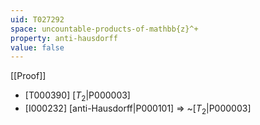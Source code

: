 ```yaml
---
uid: T027292
space: uncountable-products-of-mathbb{z}^+
property: anti-hausdorff
value: false
---
```

[[Proof]]

* [T000390] [$T_2$|P000003]
* [I000232] [anti-Hausdorff|P000101] => ~[$T_2$|P000003]

